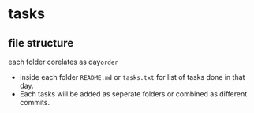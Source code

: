 # tasks

## file structure
each folder corelates as day`order`
- inside each folder `README.md` or `tasks.txt` for list of tasks done in that day.
- Each tasks will be added as seperate folders or combined as different commits.
